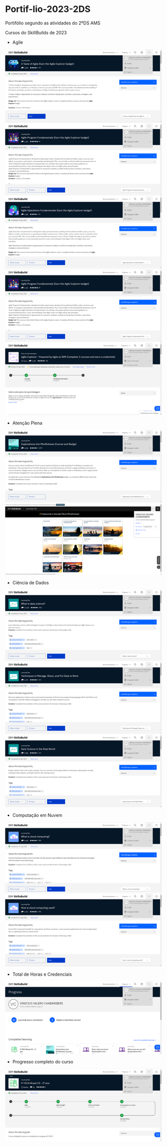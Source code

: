 # Portif-lio-2023-2DS
Portifólio segundo as atividades do 2ºDS AMS

Cursos do SkillBuilds de 2023

- Agile
<img src="/assets/img/SkillBuilds/Agile1.png">

<img src="/assets/img/SkillBuilds/Agile2.png">

<img src="/assets/img/SkillBuilds/Agile3.png">

<img src="/assets/img/SkillBuilds/Agile4.png">

<img src="/assets/img/SkillBuilds/AgileBadge.png">

- Atenção Plena
<img src="/assets/img/SkillBuilds/Atencao.png">

<img src="/assets/img/SkillBuilds/Atencao1.png">

- Ciência de Dados
<img src="/assets/img/SkillBuilds/Ciencia1.png">

<img src="/assets/img/SkillBuilds/Ciencia2.png">

<img src="/assets/img/SkillBuilds/Ciencia3.png">

- Computação em Nuvem
<img src="/assets/img/SkillBuilds/Nuvem1.png">

<img src="/assets/img/SkillBuilds/Nuvem2.png">

- Total de Horas e Credenciais
<img src="/assets/img/SkillBuilds/Progress.png">

- Progresso completo do curso
<img src="/assets/img/SkillBuilds/P-Tech.png">
